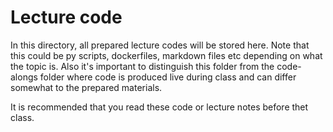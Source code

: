 # Lecture code 

In this directory, all prepared lecture codes will be stored here. Note that this could be py scripts, dockerfiles, markdown files etc depending on what the topic is. Also it's important to distinguish this folder from the code-alongs folder where code is produced live during class and can differ somewhat to the prepared materials. 

It is recommended that you read these code or lecture notes before thet class. 

